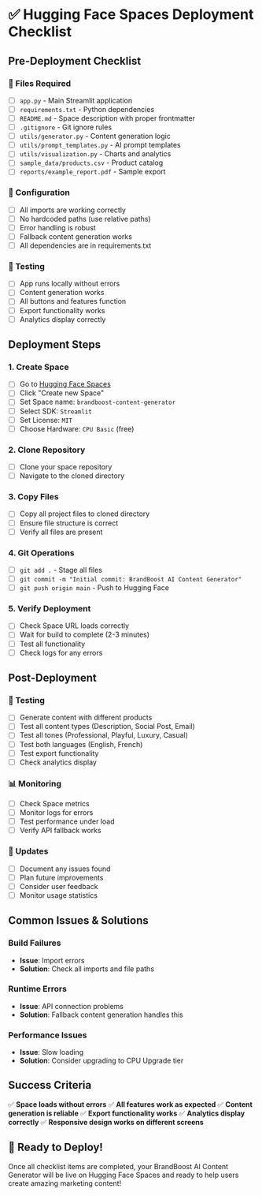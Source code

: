 # ✅ Hugging Face Spaces Deployment Checklist

## Pre-Deployment Checklist

### 📁 Files Required
- [ ] `app.py` - Main Streamlit application
- [ ] `requirements.txt` - Python dependencies
- [ ] `README.md` - Space description with proper frontmatter
- [ ] `.gitignore` - Git ignore rules
- [ ] `utils/generator.py` - Content generation logic
- [ ] `utils/prompt_templates.py` - AI prompt templates
- [ ] `utils/visualization.py` - Charts and analytics
- [ ] `sample_data/products.csv` - Product catalog
- [ ] `reports/example_report.pdf` - Sample export

### 🔧 Configuration
- [ ] All imports are working correctly
- [ ] No hardcoded paths (use relative paths)
- [ ] Error handling is robust
- [ ] Fallback content generation works
- [ ] All dependencies are in requirements.txt

### 🧪 Testing
- [ ] App runs locally without errors
- [ ] Content generation works
- [ ] All buttons and features function
- [ ] Export functionality works
- [ ] Analytics display correctly

## Deployment Steps

### 1. Create Space
- [ ] Go to [Hugging Face Spaces](https://huggingface.co/spaces)
- [ ] Click "Create new Space"
- [ ] Set Space name: `brandboost-content-generator`
- [ ] Select SDK: `Streamlit`
- [ ] Set License: `MIT`
- [ ] Choose Hardware: `CPU Basic` (free)

### 2. Clone Repository
- [ ] Clone your space repository
- [ ] Navigate to the cloned directory

### 3. Copy Files
- [ ] Copy all project files to cloned directory
- [ ] Ensure file structure is correct
- [ ] Verify all files are present

### 4. Git Operations
- [ ] `git add .` - Stage all files
- [ ] `git commit -m "Initial commit: BrandBoost AI Content Generator"`
- [ ] `git push origin main` - Push to Hugging Face

### 5. Verify Deployment
- [ ] Check Space URL loads correctly
- [ ] Wait for build to complete (2-3 minutes)
- [ ] Test all functionality
- [ ] Check logs for any errors

## Post-Deployment

### 🎯 Testing
- [ ] Generate content with different products
- [ ] Test all content types (Description, Social Post, Email)
- [ ] Test all tones (Professional, Playful, Luxury, Casual)
- [ ] Test both languages (English, French)
- [ ] Test export functionality
- [ ] Check analytics display

### 📊 Monitoring
- [ ] Check Space metrics
- [ ] Monitor logs for errors
- [ ] Test performance under load
- [ ] Verify API fallback works

### 🔄 Updates
- [ ] Document any issues found
- [ ] Plan future improvements
- [ ] Consider user feedback
- [ ] Monitor usage statistics

## Common Issues & Solutions

### Build Failures
- **Issue**: Import errors
- **Solution**: Check all imports and file paths

### Runtime Errors
- **Issue**: API connection problems
- **Solution**: Fallback content generation handles this

### Performance Issues
- **Issue**: Slow loading
- **Solution**: Consider upgrading to CPU Upgrade tier

## Success Criteria

✅ **Space loads without errors**
✅ **All features work as expected**
✅ **Content generation is reliable**
✅ **Export functionality works**
✅ **Analytics display correctly**
✅ **Responsive design works on different screens**

## 🎉 Ready to Deploy!

Once all checklist items are completed, your BrandBoost AI Content Generator will be live on Hugging Face Spaces and ready to help users create amazing marketing content!

